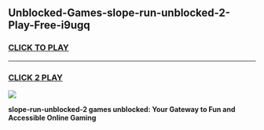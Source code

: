 
## Unblocked-Games-slope-run-unblocked-2-Play-Free-i9ugq
<h3>
<a href="https://premium76.site?title=slope-run-unblocked-2&ref=20M">CLICK TO PLAY</a></h3>
<hr>

<h3>
<a href="https://premium76.site?title=slope-run-unblocked-2&ref=20M">CLICK 2 PLAY</a>
  
</h3>

<a href="https://premium76.site?title=slope-run-unblocked-2&ref=19M"><img src="https://clearcache.store/games.png"></a>


**slope-run-unblocked-2 games unblocked: Your Gateway to Fun and Accessible Online Gaming**
